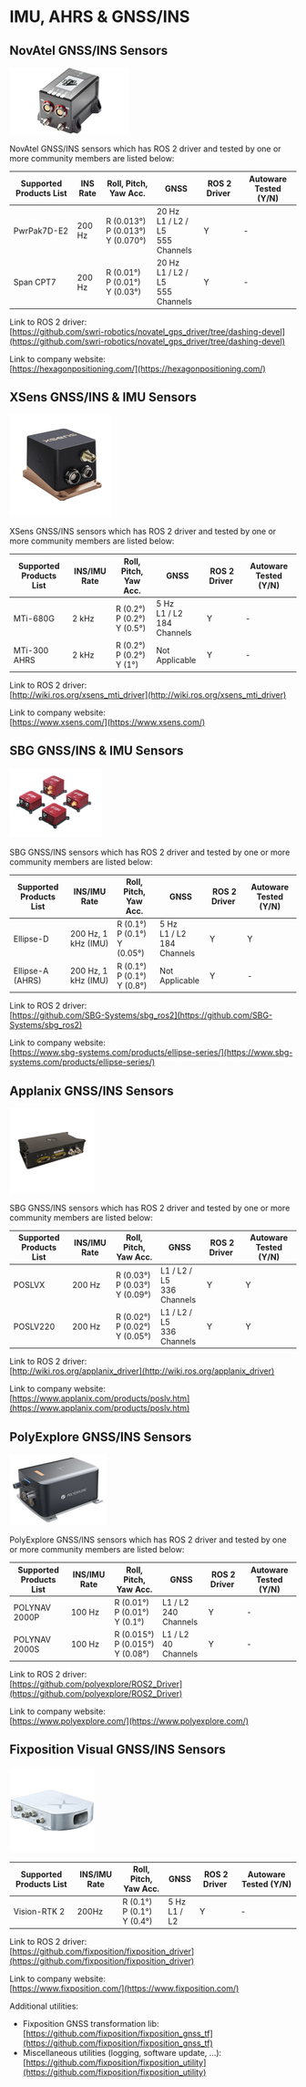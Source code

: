 # IMU, AHRS & GNSS/INS

## **NovAtel GNSS/INS Sensors**

![images/gnss-novatel.png](images/gnss-novatel.png)

NovAtel GNSS/INS sensors which has ROS 2 driver and tested by one or more community members are listed below:

| Supported Products List | INS Rate | Roll, Pitch, Yaw Acc.                  | GNSS                                    | ROS 2 Driver  | Autoware Tested (Y/N) |
| ----------------------- | -------- | -------------------------------------- | --------------------------------------- | ------------- | --------------------- |
| PwrPak7D-E2             | 200 Hz   | R (0.013°)<br>P (0.013°)<br>Y (0.070°) | 20 Hz<br>L1 / L2 / L5<br> 555 Channels  | Y             | -                     |
| Span CPT7               | 200 Hz   | R (0.01°) <br>P (0.01°) <br>Y (0.03°)  | 20 Hz <br>L1 / L2 / L5 <br>555 Channels | Y             | -                     |

Link to ROS 2 driver:  
[https://github.com/swri-robotics/novatel_gps_driver/tree/dashing-devel](https://github.com/swri-robotics/novatel_gps_driver/tree/dashing-devel)

Link to company website:  
[https://hexagonpositioning.com/](https://hexagonpositioning.com/)

## **XSens GNSS/INS & IMU Sensors**

![images/gnss-novatel.png](images/gnss-xsens.png)

XSens GNSS/INS sensors which has ROS 2 driver and tested by one or more community members are listed below:

| Supported Products List | INS/IMU Rate | Roll, Pitch, Yaw Acc.            | GNSS                             | ROS 2 Driver  | Autoware Tested (Y/N) |
| ----------------------- | ------------ | -------------------------------- | -------------------------------- | ------------- | --------------------- |
| MTi-680G                | 2 kHz        | R (0.2°)<br>P (0.2°)<br>Y (0.5°) | 5 Hz<br>L1 / L2 <br>184 Channels | Y             | -                     |
| MTi-300 AHRS            | 2 kHz        | R (0.2°)<br>P (0.2°)<br>Y (1°)   | Not Applicable                   | Y             | -                     |

Link to ROS 2 driver:  
[http://wiki.ros.org/xsens_mti_driver](http://wiki.ros.org/xsens_mti_driver)

Link to company website:  
[https://www.xsens.com/](https://www.xsens.com/)

## **SBG GNSS/INS & IMU Sensors**

![images/gnss-sbg.png](images/gnss-sbg.png)

SBG GNSS/INS sensors which has ROS 2 driver and tested by one or more community members are listed below:

| Supported Products List | INS/IMU Rate        | Roll, Pitch, Yaw Acc.             | GNSS                            | ROS 2 Driver  | Autoware Tested (Y/N) |
| ----------------------- | ------------------- | --------------------------------- | ------------------------------- | ------------- | --------------------- |
| Ellipse-D               | 200 Hz, 1 kHz (IMU) | R (0.1°)<br>P (0.1°)<br>Y (0.05°) | 5 Hz<br>L1 / L2<br>184 Channels | Y             | Y                     |
| Ellipse-A (AHRS)        | 200 Hz, 1 kHz (IMU) | R (0.1°)<br>P (0.1°)<br>Y (0.8°)  | Not Applicable                  | Y             | -                     |

Link to ROS 2 driver:  
[https://github.com/SBG-Systems/sbg_ros2](https://github.com/SBG-Systems/sbg_ros2)

Link to company website:  
[https://www.sbg-systems.com/products/ellipse-series/](https://www.sbg-systems.com/products/ellipse-series/)

## **Applanix GNSS/INS Sensors**

  <!-- cspell: ignore  POSLV  POLYNAV -->

![images/gnss-applanix.png](images/gnss-applanix.png)

SBG GNSS/INS sensors which has ROS 2 driver and tested by one or more community members are listed below:

| Supported Products List | INS/IMU Rate | Roll, Pitch, Yaw Acc.               | GNSS                         | ROS 2 Driver  | Autoware Tested (Y/N) |
| ----------------------- | ------------ | ----------------------------------- | ---------------------------- | ------------- | --------------------- |
| POSLVX                  | 200 Hz       | R (0.03°)<br>P (0.03°)<br>Y (0.09°) | L1 / L2 / L5<br>336 Channels | Y             | Y                     |
| POSLV220                | 200 Hz       | R (0.02°)<br>P (0.02°)<br>Y (0.05°) | L1 / L2 / L5<br>336 Channels | Y             | Y                     |

Link to ROS 2 driver:  
[http://wiki.ros.org/applanix_driver](http://wiki.ros.org/applanix_driver)

Link to company website:  
[https://www.applanix.com/products/poslv.htm](https://www.applanix.com/products/poslv.htm)

## **PolyExplore GNSS/INS Sensors** <!-- cspell: ignore  PolyExplore -->

![images/gnss-polyexplore.png](images/gnss-polyexplore.png)

PolyExplore GNSS/INS sensors which has ROS 2 driver and tested by one or more community members are listed below:

| Supported Products List | INS/IMU Rate | Roll, Pitch, Yaw Acc.                 | GNSS                    | ROS 2 Driver  | Autoware Tested (Y/N) |
| ----------------------- | ------------ | ------------------------------------- | ----------------------- | ------------- | --------------------- |
| POLYNAV 2000P           | 100 Hz       | R (0.01°)<br>P (0.01°)<br>Y (0.1°)    | L1 / L2<br>240 Channels | Y             | -                     |
| POLYNAV 2000S           | 100 Hz       | R (0.015°)<br>P (0.015°)<br>Y (0.08°) | L1 / L2<br>40 Channels  | Y             | -                     |

Link to ROS 2 driver:  
[https://github.com/polyexplore/ROS2_Driver](https://github.com/polyexplore/ROS2_Driver)

Link to company website:  
[https://www.polyexplore.com/](https://www.polyexplore.com/)

## **Fixposition Visual GNSS/INS Sensors** <!-- cspell: ignore  Fixposition -->

![images/gnss-fixposition.png](images/gnss-fixposition.png)

| Supported Products List | INS/IMU Rate | Roll, Pitch, Yaw Acc.              | GNSS            | ROS 2 Driver  | Autoware Tested (Y/N) |
| ----------------------- | ------------ | ---------------------------------- | --------------- | ------------- | --------------------- |
| Vision-RTK 2            | 200Hz        | R (0.1°)<br>P (0.1°)<br>Y (0.4°)   | 5 Hz<br>L1 / L2 | Y             | -                     |

Link to ROS 2 driver:  
[https://github.com/fixposition/fixposition_driver](https://github.com/fixposition/fixposition_driver)

Link to company website:  
[https://www.fixposition.com/](https://www.fixposition.com/)

Additional utilities:

- Fixposition GNSS transformation lib: [https://github.com/fixposition/fixposition_gnss_tf](https://github.com/fixposition/fixposition_gnss_tf)
- Miscellaneous utilities (logging, software update, ...): [https://github.com/fixposition/fixposition_utility](https://github.com/fixposition/fixposition_utility)
